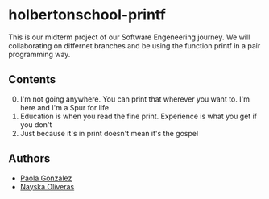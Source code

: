 # holbertonschool-printf
This is our midterm project of our Software Engeneering journey. We will collaborating on differnet branches and be using the function printf in a pair programming way.

## Contents

0. I'm not going anywhere. You can print that wherever you want to. I'm here and I'm a Spur for life
1. Education is when you read the fine print. Experience is what you get if you don't
2. Just because it's in print doesn't mean it's the gospel

## Authors

- <a href="https://github.com/Paola-cmyk" target="_blank">Paola Gonzalez</a>
- <a href="https://github.com/LuvliNay" target="_blank">Nayska Oliveras</a>
